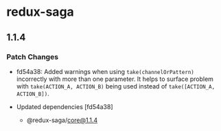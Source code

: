 # redux-saga

## 1.1.4
### Patch Changes

- fd54a38: Added warnings when using `take(channelOrPattern)` incorrectly with more than one parameter. It helps to surface problem with `take(ACTION_A, ACTION_B)` being used instead of `take([ACTION_A, ACTION_B])`.

- Updated dependencies [fd54a38]
  - @redux-saga/core@1.1.4
